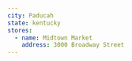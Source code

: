 ```yaml
---
city: Paducah
state: kentucky
stores:
  - name: Midtown Market
    address: 3000 Broadway Street
---
```

